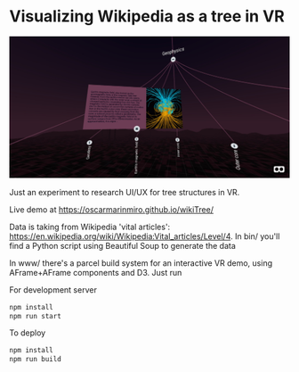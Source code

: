# Visualizing Wikipedia as a tree in VR

![image2](vr_tree.jpg)

Just an experiment to research UI/UX for tree structures in VR. 

Live demo at https://oscarmarinmiro.github.io/wikiTree/

Data is taking from Wikipedia 'vital articles': https://en.wikipedia.org/wiki/Wikipedia:Vital_articles/Level/4. In bin/ you'll find a Python script using Beautiful Soup to generate the data

In www/ there's a parcel build system for an interactive VR demo, using AFrame+AFrame components and D3. Just run


For development server

```
npm install
npm run start 
```

To deploy

```
npm install
npm run build
```



